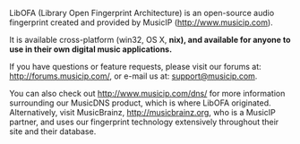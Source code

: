 LibOFA (Library Open Fingerprint Architecture) is an open-source audio fingerprint created and provided by MusicIP (http://www.musicip.com).

It is available cross-platform (win32, OS X, **nix), and available for anyone to use in their own digital music applications.**

If you have questions or feature requests, please visit our forums at: http://forums.musicip.com/, or e-mail us at: support@musicip.com.

You can also check out http://www.musicip.com/dns/ for more information surrounding our MusicDNS product, which is where LibOFA originated. Alternatively, visit MusicBrainz, http://musicbrainz.org, who is a MusicIP partner, and uses our fingerprint technology extensively throughout their site and their database.